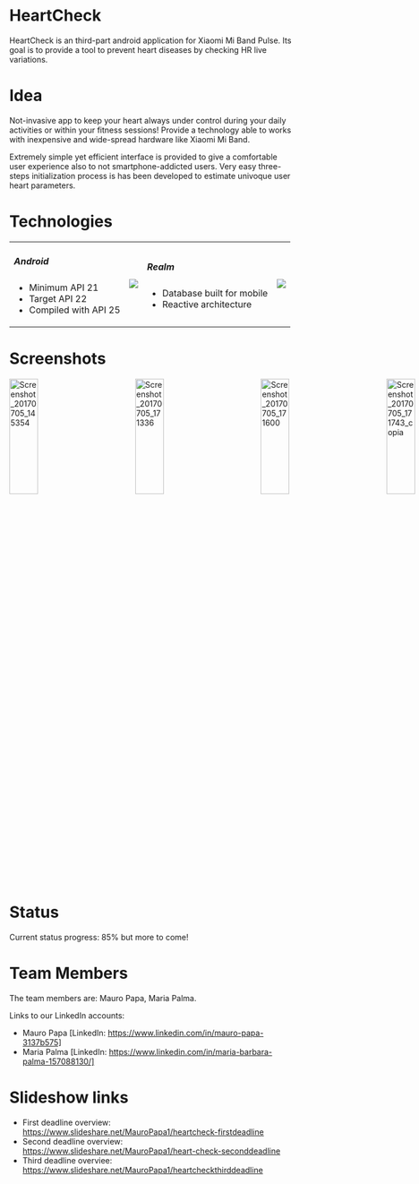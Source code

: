 # HeartCheck
HeartCheck is an third-part android application for Xiaomi Mi Band Pulse. Its goal is to provide a tool to prevent heart diseases by checking HR live variations.

# Idea <br>
Not-invasive app to keep your heart always under control during your daily activities or within your fitness sessions! Provide a technology able to works with inexpensive and wide-spread hardware like Xiaomi Mi Band. 

Extremely simple yet efficient interface is provided to give a comfortable user experience also to not smartphone-addicted users. Very easy three-steps initialization process is has been developed to estimate univoque user heart parameters.

# Technologies
<table>
<tr>
<td><h5>Android</h5>
<ul>
<li>Minimum API 21</li>
<li>Target API 22</li>
<li>Compiled with API 25</li>
</ul></td>
<td><img src="https://4.bp.blogspot.com/-brgnjo5GUa0/WLhXuAwnQII/AAAAAAAAD88/oxL3WK0wiU8zRVDAKyt1sUo37VZLo3BrQCLcB/s1600/Android%2BLogo.png" style="max-width:300px; height.auto;"/></td>
<td>
<h5>Realm</h5>
<ul>
<li>Database built for mobile</li>
<li>Reactive architecture</li>
</ul>
<td><img src="https://pbs.twimg.com/profile_images/738192303634845699/XzDXMlHD.jpg" style="max-width:300px; height.auto;"/></td>
</tr>
</table>


# Screenshots
<div style="width:100vw">

<img width="23%" src="https://preview.ibb.co/drSYXv/Screenshot_20170705_145354.png" alt="Screenshot_20170705_145354" border="0">
<img width="23%" src="https://preview.ibb.co/gK1GkF/Screenshot_20170705_171336.png" alt="Screenshot_20170705_171336" border="0">
<img width="23%" src="https://preview.ibb.co/jfDU5F/Screenshot_20170705_171600.png" alt="Screenshot_20170705_171600" border="0">
<img width="23%" src="https://preview.ibb.co/ef4DXv/Screenshot_20170705_171743_copia.png" alt="Screenshot_20170705_171743_copia" border="0">

</div>

# Status
Current status progress: 85% but more to come!

# Team Members
The team members are: Mauro Papa, Maria Palma.

Links to our LinkedIn accounts:
- Mauro Papa [LinkedIn: https://www.linkedin.com/in/mauro-papa-3137b575]
- Maria Palma [LinkedIn: https://www.linkedin.com/in/maria-barbara-palma-157088130/]

# Slideshow links
- First deadline overview: https://www.slideshare.net/MauroPapa1/heartcheck-firstdeadline
- Second deadline overview: https://www.slideshare.net/MauroPapa1/heart-check-seconddeadline
- Third deadline overviee: https://www.slideshare.net/MauroPapa1/heartcheckthirddeadline

